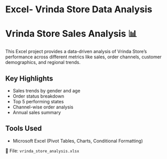 # Excel- Vrinda Store Data Analysis
# Vrinda Store Sales Analysis 📊

This Excel project provides a data-driven analysis of Vrinda Store’s performance across different metrics like sales, order channels, customer demographics, and regional trends.

## Key Highlights
- Sales trends by gender and age
- Order status breakdown
- Top 5 performing states
- Channel-wise order analysis
- Annual sales summary

## Tools Used
- Microsoft Excel (Pivot Tables, Charts, Conditional Formatting)

📁 File: `vrinda_store_analysis.xlsx`
